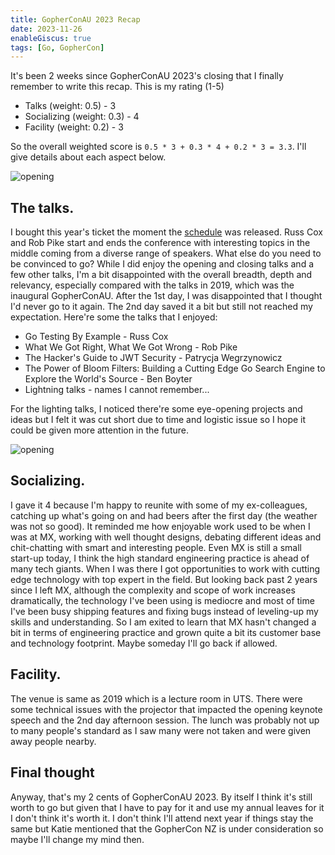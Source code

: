 ```yaml
---
title: GopherConAU 2023 Recap
date: 2023-11-26
enableGiscus: true
tags: [Go, GopherCon]
---
```


It's been 2 weeks since GopherConAU 2023's closing that I finally remember to write this recap. This is my rating (1-5)

* Talks (weight: 0.5) - 3
* Socializing (weight: 0.3) - 4
* Facility (weight: 0.2) - 3

So the overall weighted score is `0.5 * 3 + 0.3 * 4 + 0.2 * 3 = 3.3`. I'll give details about each aspect below.

![opening](/gopherconau-2023-opening.jpg)

## The talks.

I bought this year's ticket the moment the [schedule](https://gophercon.com.au/schedule.html) was released. Russ Cox and Rob Pike start and ends the conference with interesting topics in the middle coming from a diverse range of speakers. What else do you need to be convinced to go? While I did enjoy the opening and closing talks and a few other talks, I'm a bit disappointed with the overall breadth, depth and relevancy, especially compared with the talks in 2019, which was the inaugural GopherConAU. After the 1st day, I was disappointed that I thought I'd never go to it again. The 2nd day saved it a bit but still not reached my expectation. Here're some the talks that I enjoyed:

* Go Testing By Example - Russ Cox
* What We Got Right, What We Got Wrong - Rob Pike
* The Hacker's Guide to JWT Security - Patrycja Wegrzynowicz
* The Power of Bloom Filters: Building a Cutting Edge Go Search Engine to Explore the World's Source - Ben Boyter
* Lightning talks - names I cannot remember...

For the lighting talks, I noticed there're some eye-opening projects and ideas but I felt it was cut short due to time and logistic issue so I hope it could be given more attention in the future.

![opening](/gopherconau-2023-one-lighting-talk.jpg)

## Socializing.

I gave it 4 because I'm happy to reunite with some of my ex-colleagues, catching up what's going on and had beers after the first day (the weather was not so good). It reminded me how enjoyable work used to be when I was at MX, working with well thought designs, debating different ideas and chit-chatting with smart and interesting people. Even MX is still a small start-up today, I think the high standard engineering practice is ahead of many tech giants. When I was there I got opportunities to work with cutting edge technology with top expert in the field. But looking back past 2 years since I left MX, although the complexity and scope of work increases dramatically, the technology I've been using is mediocre and most of time I've been busy shipping features and fixing bugs instead of leveling-up my skills and understanding. So I am exited to learn that MX hasn't changed a bit in terms of engineering practice and grown quite a bit its customer base and technology footprint. Maybe someday I'll go back if allowed.

## Facility.

The venue is same as 2019 which is a lecture room in UTS. There were some technical issues with the projector that impacted the opening keynote speech and the 2nd day afternoon session. The lunch was probably not up to many people's standard as I saw many were not taken and were given away people nearby.


## Final thought

Anyway, that's my 2 cents of GopherConAU 2023. By itself I think it's still worth to go but given that I have to pay for it and use my annual leaves for it I don't think it's worth it. I don't think I'll attend next year if things stay the same but Katie mentioned that the GopherCon NZ is under consideration so maybe I'll change my mind then.

